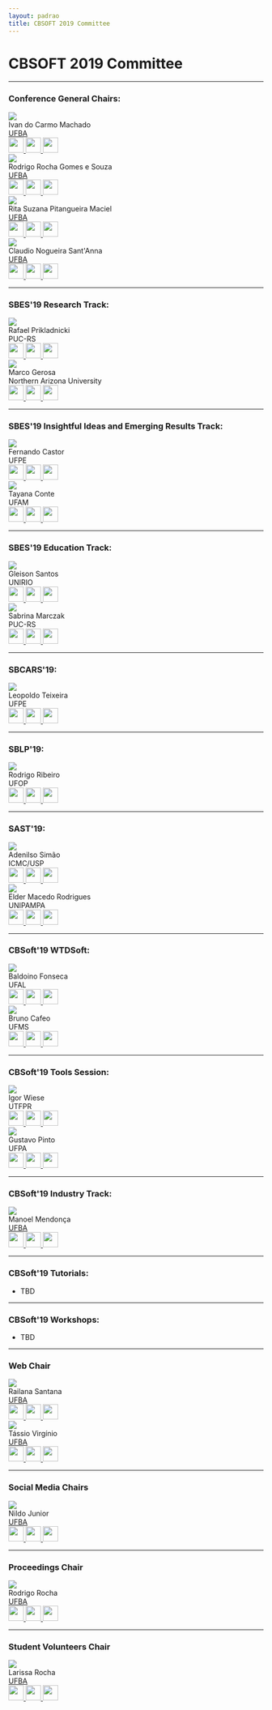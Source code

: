 ```yaml
---
layout: padrao
title: CBSOFT 2019 Committee
---
```


# CBSOFT 2019 Committee

---

### Conference General Chairs:


<div class="container">
	<div class="row">
		<div class="col-lg-3 col-sm-6">
            <div class="card2 hovercard">
                <div class="cardheader">
                </div>
                <div class="avatar">
                    <img src="assets/images/fotos_committee/ivan.jpg">
                </div>
                <div class="info">
                    <div class="title">Ivan do Carmo Machado</div>
                    <div class="desc">
                    <a target="_blank" href="https://www.ufba.br/">UFBA</a>
                    </div>
                </div>
               <div class="bottom">
                    <a target="_blank" href="http://lattes.cnpq.br/4430958315746203">
                        <img style="height:30px;" src="assets/images/lattes.png" />
                    </a>
                    <a target="_blank" href="mailto:mailto:ivanmachado@gmail.com">
                        <img style="height:30px;" src="assets/images/email.png" />
                    </a>
                    <a target="_blank" href="http://ivanmachado.com.br">
                        <img style="height:30px;" src="assets/images/site.png" />
                    </a>
                </div>
            </div>
        </div>
        <div class="col-lg-3 col-sm-6">
            <div class="card2 hovercard">
                <div class="cardheader">
                </div>
                <div class="avatar">
                    <img src="assets/images/fotos_committee/rodrigo_rocha.gif">
                </div>
                <div class="info">
                    <div class="title">Rodrigo Rocha Gomes e Souza</div>
                    <div class="desc">
                        <a target="_blank" href="https://www.ufba.br/">UFBA</a>
                    </div>
                </div>
                <div class="bottom">
                    <a target="_blank" href="http://lattes.cnpq.br/7697794806460975">
                        <img style="height:30px;" src="assets/images/lattes.png" />
                    </a>
                    <a target="_blank" href="mailto:mailto:rodrigorgs@gmail.com">
                        <img style="height:30px;" src="assets/images/email.png" />
                    </a>
                    <a target="_blank" href="https://rodrigorgs.github.io">
                        <img style="height:30px;" src="assets/images/site.png" />
                    </a>
                </div>
            </div>
        </div>
        <div class="col-lg-3 col-sm-6">
            <div class="card2 hovercard">
                <div class="cardheader">
                </div>
                <div class="avatar">
                    <img src="assets/images/fotos_committee/rita_suzana.gif">
                </div>
                <div class="info">
                    <div class="title">Rita Suzana Pitangueira Maciel</div>
                    <div class="desc">
                    <a target="_blank" href="https://www.ufba.br/">UFBA</a>
                    </div>
                </div>
                <div class="bottom">
                    <a target="_blank" href="http://lattes.cnpq.br/0290950513716961">
                        <img style="height:30px;" src="assets/images/lattes.png" />
                    </a>
                    <a target="_blank" href="mailto:mailto:ritasuzana@gmail.com">
                        <img style="height:30px;" src="assets/images/email.png" />
                    </a>
                    <a target="_blank" href="http://homes.dcc.ufba.br/~ritasuzana/">
                        <img style="height:30px;" src="assets/images/site.png" />
                    </a>
                </div>
            </div>
        </div>
         <div class="col-lg-3 col-sm-6">
            <div class="card2 hovercard">
                <div class="cardheader">
                </div>
                <div class="avatar">
                    <img src="assets/images/fotos_committee/claudio_santanna.jpg">
                </div>
                <div class="info">
                    <div class="title">Claudio Nogueira Sant'Anna</div>
                    <div class="desc">
                    <a target="_blank" href="https://www.ufba.br/">UFBA</a>
                    </div>
                </div>
               <div class="bottom">
                    <a target="_blank" href="http://lattes.cnpq.br/3228159608138969">
                        <img style="height:30px;" src="assets/images/lattes.png" />
                    </a>
                    <a target="_blank" href="mailto:cnsantanna@gmail.com">
                        <img style="height:30px;" src="assets/images/email.png" />
                    </a>
                    <a target="_blank" href="http://wiki.dcc.ufba.br/LES/ClaudioSantAnnaPt">
                        <img style="height:30px;" src="assets/images/site.png" />
                    </a>
                </div>
            </div>
        </div>
	</div>
</div>

---

### SBES'19 Research Track:

<div class="container">
	<div class="row">
		<div class="col-lg-3 col-sm-6">
            <div class="card2 hovercard">
                <div class="cardheader">
                </div>
                <div class="avatar">
                    <img src="assets/images/fotos_committee/rafael_prikladnicki.gif">
                </div>
                <div class="info">
                    <div class="title">Rafael Prikladnicki</div>
                    <div class="desc">PUC-RS</div>
                </div>
               <div class="bottom">
                    <a target="_blank" href="http://lattes.cnpq.br/2007065934836962">
                        <img style="height:30px;" src="assets/images/lattes.png" />
                    </a>
                    <a target="_blank" href="mailto:rafael.prikladnicki@pucrs.br">
                        <img style="height:30px;" src="assets/images/email.png" />
                    </a>
                    <a target="_blank" href="http://www.inf.pucrs.br/rafael/">
                        <img style="height:30px;" src="assets/images/site.png" />
                    </a>
                </div>
            </div>
        </div>
        <div class="col-lg-3 col-sm-6">
            <div class="card2 hovercard">
                <div class="cardheader">
                </div>
                <div class="avatar">
                    <img src="assets/images/fotos_committee/marco_gerosa.gif">
                </div>
                <div class="info">
                    <div class="title">Marco Gerosa</div>
                    <div class="desc">Northern Arizona University</div>
                </div>
                <div class="bottom">
                    <a target="_blank" href="http://lattes.cnpq.br/4507073071352893">
                        <img style="height:30px;" src="assets/images/lattes.png" />
                    </a>
                    <a target="_blank" href="mailto:gerosa@ime.usp.br">
                        <img style="height:30px;" src="assets/images/email.png" />
                    </a>
                    <a target="_blank" href="https://www.ime.usp.br/~gerosa/">
                        <img style="height:30px;" src="assets/images/site.png" />
                    </a>
                </div>
            </div>
        </div>
	</div>
</div>

---

### SBES'19 Insightful Ideas and Emerging Results Track:

<div class="container">
	<div class="row">
		<div class="col-lg-3 col-sm-6">
            <div class="card2 hovercard">
                <div class="cardheader">
                </div>
                <div class="avatar">
                    <img src="assets/images/fotos_committee/fernando_castor.gif">
                </div>
                <div class="info">
                    <div class="title">Fernando Castor</div>
                    <div class="desc">UFPE</div>
                </div>
               <div class="bottom">
                    <a target="_blank" href="http://lattes.cnpq.br/7310046838140771">
                        <img style="height:30px;" src="assets/images/lattes.png" />
                    </a>
                    <a target="_blank" href="mailto:castor@cin.ufpe.br">
                        <img style="height:30px;" src="assets/images/email.png" />
                    </a>
                    <a target="_blank" href="https://sites.google.com/a/cin.ufpe.br/castor/">
                        <img style="height:30px;" src="assets/images/site.png" />
                    </a>
                </div>
            </div>
        </div>
        <div class="col-lg-3 col-sm-6">
            <div class="card2 hovercard">
                <div class="cardheader">
                </div>
                <div class="avatar">
                    <img src="assets/images/fotos_committee/tayana_conte.gif">
                </div>
                <div class="info">
                    <div class="title">Tayana Conte</div>
                    <div class="desc">UFAM</div>
                </div>
                <div class="bottom">
                    <a target="_blank" href="http://lattes.cnpq.br/6682919653508224">
                        <img style="height:30px;" src="assets/images/lattes.png" />
                    </a>
                    <a target="_blank" href="mailto:tayana@icomp.ufam.edu.br">
                        <img style="height:30px;" src="assets/images/email.png" />
                    </a>
                    <a target="_blank" href="http://icomp.ufam.edu.br/site/index.php/institucional/sobre-icomp/corpo-docente/197-docentes-tayana">
                        <img style="height:30px;" src="assets/images/site.png" />
                    </a>
                </div>
            </div>
        </div>
	</div>
</div>

---

### SBES'19 Education Track:

<div class="container">
	<div class="row">
		<div class="col-lg-3 col-sm-6">
            <div class="card2 hovercard">
                <div class="cardheader">
                </div>
                <div class="avatar">
                    <img src="assets/images/fotos_committee/gleison.gif">
                </div>
                <div class="info">
                    <div class="title">Gleison Santos</div>
                    <div class="desc">UNIRIO</div>
                </div>
               <div class="bottom">
                    <a target="_blank" href="http://lattes.cnpq.br/4616202382103338">
                        <img style="height:30px;" src="assets/images/lattes.png" />
                    </a>
                    <a target="_blank" href="mailto:gleison.santos@uniriotec.br">
                        <img style="height:30px;" src="assets/images/email.png" />
                    </a>
                    <a target="_blank" href="http://www2.uniriotec.br/ppgi/informacoes-sobre-o-programa/professores-do-ppgi/gleison-dos-santos-souza">
                        <img style="height:30px;" src="assets/images/site.png" />
                    </a>
                </div>
            </div>
        </div>
        <div class="col-lg-3 col-sm-6">
            <div class="card2 hovercard">
                <div class="cardheader">
                </div>
                <div class="avatar">
                    <img src="assets/images/fotos_committee/sabrina.gif">
                </div>
                <div class="info">
                    <div class="title">Sabrina Marczak</div>
                    <div class="desc">PUC-RS</div>
                </div>
                <div class="bottom">
                    <a target="_blank" href="http://lattes.cnpq.br/9458496222461501">
                        <img style="height:30px;" src="assets/images/lattes.png" />
                    </a>
                    <a target="_blank" href="mailto:sabrina.marczak@pucrs.br">
                        <img style="height:30px;" src="assets/images/email.png" />
                    </a>
                    <a target="_blank" href="https://www.inf.pucrs.br/sabrina.marczak/SabrinaMarczak/Welcome.html">
                        <img style="height:30px;" src="assets/images/site.png" />
                    </a>
                </div>
            </div>
        </div>
	</div>
</div>

---


### SBCARS'19:

<div class="container">
	<div class="row">
		<div class="col-lg-3 col-sm-6">
            <div class="card2 hovercard">
                <div class="cardheader">
                </div>
                <div class="avatar">
                    <img src="assets/images/fotos_committee/leopoldo.gif">
                </div>
                <div class="info">
                    <div class="title">Leopoldo Teixeira</div>
                    <div class="desc">UFPE</div>
                </div>
               <div class="bottom">
                    <a target="_blank" href="http://lattes.cnpq.br/2117651910340729">
                        <img style="height:30px;" src="assets/images/lattes.png" />
                    </a>
                    <a target="_blank" href="mailto:lmt@cin.ufpe.br">
                        <img style="height:30px;" src="assets/images/email.png" />
                    </a>
                    <a target="_blank" href="http://www.cin.ufpe.br/~lmt/">
                        <img style="height:30px;" src="assets/images/site.png" />
                    </a>
                </div>
            </div>
        </div>
	</div>
</div>

---

### SBLP'19:

<div class="container">
	<div class="row">
		<div class="col-lg-3 col-sm-6">
            <div class="card2 hovercard">
                <div class="cardheader">
                </div>
                <div class="avatar">
                    <img src="assets/images/fotos_committee/rodrigo_ribeiro.jpg">
                </div>
                <div class="info">
                    <div class="title">Rodrigo Ribeiro</div>
                    <div class="desc">UFOP</div>
                </div>
               <div class="bottom">
                    <a target="_blank" href="http://lattes.cnpq.br/4921269815228128">
                        <img style="height:30px;" src="assets/images/lattes.png" />
                    </a>
                    <a target="_blank" href="mailto:rodrigo.ribeiro@ufop.edu.br">
                        <img style="height:30px;" src="assets/images/email.png" />
                    </a>
                    <a target="_blank" href="http://rodrigogribeiro.github.io">
                        <img style="height:30px;" src="assets/images/site.png" />
                    </a>
                </div>
            </div>
        </div>
	</div>
</div>

---

### SAST'19:

<div class="container">
	<div class="row">
		<div class="col-lg-3 col-sm-6">
            <div class="card2 hovercard">
                <div class="cardheader">
                </div>
                <div class="avatar">
                    <img src="assets/images/fotos_committee/adenilso.gif">
                </div>
                <div class="info">
                    <div class="title">Adenilso Simão</div>
                    <div class="desc">ICMC/USP</div>
                </div>
               <div class="bottom">
                    <a target="_blank" href="http://lattes.cnpq.br/9836776931160228">
                        <img style="height:30px;" src="assets/images/lattes.png" />
                    </a>
                    <a target="_blank" href="mailto:adenilso@icmc.usp.br">
                        <img style="height:30px;" src="assets/images/email.png" />
                    </a>
                    <a target="_blank" href="http://www.icmc.usp.br/~adenilso/">
                        <img style="height:30px;" src="assets/images/site.png" />
                    </a>
                </div>
            </div>
        </div>
        <div class="col-lg-3 col-sm-6">
            <div class="card2 hovercard">
                <div class="cardheader">
                </div>
                <div class="avatar">
                    <img src="assets/images/fotos_committee/elder.gif">
                </div>
                <div class="info">
                    <div class="title">Elder Macedo Rodrigues</div>
                    <div class="desc">UNIPAMPA</div>
                </div>
               <div class="bottom">
                    <a target="_blank" href="http://lattes.cnpq.br/5733269259864085">
                        <img style="height:30px;" src="assets/images/lattes.png" />
                    </a>
                    <a target="_blank" href="mailto:elderrodrigues@unipampa.edu.br">
                        <img style="height:30px;" src="assets/images/email.png" />
                    </a>
                    <a target="_blank" href="http://novoportal.unipampa.edu.br/alegrete/docente/17670/dados-gerais">
                        <img style="height:30px;" src="assets/images/site.png" />
                    </a>
                </div>
            </div>
        </div>
	</div>
</div>

---

### CBSoft'19 WTDSoft:

<div class="container">
	<div class="row">
		<div class="col-lg-3 col-sm-6">
            <div class="card2 hovercard">
                <div class="cardheader">
                </div>
                <div class="avatar">
                    <img src="assets/images/fotos_committee/baldoino.gif">
                </div>
                <div class="info">
                    <div class="title">Baldoino Fonseca</div>
                    <div class="desc">UFAL</div>
                </div>
               <div class="bottom">
                    <a target="_blank" href="http://lattes.cnpq.br/0306751604362704">
                        <img style="height:30px;" src="assets/images/lattes.png" />
                    </a>
                    <a target="_blank" href="mailto:baldoino@ic.ufal.br">
                        <img style="height:30px;" src="assets/images/email.png" />
                    </a>
                    <a target="_blank" href="https://sites.google.com/a/ic.ufal.br/baldoino/">
                        <img style="height:30px;" src="assets/images/site.png" />
                    </a>
                </div>
            </div>
        </div>
        <div class="col-lg-3 col-sm-6">
            <div class="card2 hovercard">
                <div class="cardheader">
                </div>
                <div class="avatar">
                    <img src="assets/images/fotos_committee/bruno_cafeo.gif">
                </div>
                <div class="info">
                    <div class="title">Bruno Cafeo</div>
                    <div class="desc">UFMS</div>
                </div>
               <div class="bottom">
                    <a target="_blank" href="http://lattes.cnpq.br/8523160729458123">
                        <img style="height:30px;" src="assets/images/lattes.png" />
                    </a>
                    <a target="_blank" href="mailto:bcafeo@inf.puc-rio.br">
                        <img style="height:30px;" src="assets/images/email.png" />
                    </a>
                    <a target="_blank" href="http://facom.ufms.br/~cafeo/">
                        <img style="height:30px;" src="assets/images/site.png" />
                    </a>
                </div>
            </div>
        </div>
	</div>
</div>

---
 
### CBSoft'19 Tools Session:

<div class="container">
	<div class="row">
		<div class="col-lg-3 col-sm-6">
            <div class="card2 hovercard">
                <div class="cardheader">
                </div>
                <div class="avatar">
                    <img src="assets/images/fotos_committee/igor.gif">
                </div>
                <div class="info">
                    <div class="title">Igor Wiese</div>
                    <div class="desc">UTFPR</div>
                </div>
               <div class="bottom">
                    <a target="_blank" href="http://lattes.cnpq.br/0447444423694007">
                        <img style="height:30px;" src="assets/images/lattes.png" />
                    </a>
                    <a target="_blank" href="mailto:igor@utfpr.edu.br">
                        <img style="height:30px;" src="assets/images/email.png" />
                    </a>
                    <a target="_blank" href="http://igorwiese.com/">
                        <img style="height:30px;" src="assets/images/site.png" />
                    </a>
                </div>
            </div>
        </div>
        <div class="col-lg-3 col-sm-6">
            <div class="card2 hovercard">
                <div class="cardheader">
                </div>
                <div class="avatar">
                    <img src="assets/images/fotos_committee/gustavo.gif">
                </div>
                <div class="info">
                    <div class="title">Gustavo Pinto</div>
                    <div class="desc">UFPA</div>
                </div>
               <div class="bottom">
                    <a target="_blank" href="http://lattes.cnpq.br/1631238943341152">
                        <img style="height:30px;" src="assets/images/lattes.png" />
                    </a>
                    <a target="_blank" href="mailto:gpinto@ufpa.br">
                        <img style="height:30px;" src="assets/images/email.png" />
                    </a>
                    <a target="_blank" href="http://gustavopinto.org/">
                        <img style="height:30px;" src="assets/images/site.png" />
                    </a>
                </div>
            </div>
        </div>
	</div>
</div>

---

### CBSoft'19 Industry Track:

<div class="container">
	<div class="row">
		<div class="col-lg-3 col-sm-6">
            <div class="card2 hovercard">
                <div class="cardheader">
                </div>
                <div class="avatar">
                    <img src="assets/images/fotos_committee/manoel.gif">
                </div>
                <div class="info">
                    <div class="title">Manoel Mendonça</div>
                    <div class="desc">
                    <a target="_blank" href="https://www.ufba.br/">UFBA</a>
                    </div>
                </div>
               <div class="bottom">
                    <a target="_blank" href="http://lattes.cnpq.br/1608062196337851">
                        <img style="height:30px;" src="assets/images/lattes.png" />
                    </a>
                    <a target="_blank" href="mailto:manoel.mendonca@ufba.br">
                        <img style="height:30px;" src="assets/images/email.png" />
                    </a>
                    <a target="_blank" href="http://wiki.dcc.ufba.br/LES/ManoelMendonca">
                        <img style="height:30px;" src="assets/images/site.png" />
                    </a>
                </div>
            </div>
        </div>
	</div>
</div>

---

### CBSoft'19 Tutorials:
- TBD

---

### CBSoft'19 Workshops:
- TBD

---

### Web Chair

<div class="container">
	<div class="row">
		<div class="col-lg-3 col-sm-6">
            <div class="card2 hovercard">
                <div class="cardheader">
                </div>
                <div class="avatar">
                    <img src="assets/images/fotos_committee/railana.png">
                </div>
                <div class="info">
                    <div class="title">Railana Santana</div>
                    <div class="desc">
                    <a target="_blank" href="https://www.ufba.br/">UFBA</a>
                    </div>
                </div>
               <div class="bottom">
                    <a target="_blank" href="http://lattes.cnpq.br/9613056483292884">
                        <img style="height:30px;" src="assets/images/lattes.png" />
                    </a>
                    <a target="_blank" href="mailto:mailto:railanassantana@gmail.com">
                        <img style="height:30px;" src="assets/images/email.png" />
                    </a>
                    <a target="_blank" href="https://github.com/Railana">
                        <img style="height:30px;" src="assets/images/site.png" />
                    </a>
                </div>
            </div>
        </div>
        <div class="col-lg-3 col-sm-6">
            <div class="card2 hovercard">
                <div class="cardheader">
                </div>
                <div class="avatar">
                    <img src="assets/images/fotos_committee/tassio.jpg">
                </div>
                <div class="info">
                    <div class="title">Tássio Virgínio</div>
                    <div class="desc">
                        <a target="_blank" href="https://www.ufba.br/">UFBA</a>
                    </div>
                </div>
                <div class="bottom">
                    <a target="_blank" href="http://lattes.cnpq.br/0517470966104640">
                        <img style="height:30px;" src="assets/images/lattes.png" />
                    </a>
                    <a target="_blank" href="mailto:mailto:tassiovirginio@gmail.com">
                        <img style="height:30px;" src="assets/images/email.png" />
                    </a>
                    <a target="_blank" href="https://tassiovirginio.com">
                        <img style="height:30px;" src="assets/images/site.png" />
                    </a>
                </div>
            </div>
        </div>
	</div>
</div>

---

### Social Media Chairs 

<div class="container">
	<div class="row">
		<div class="col-lg-3 col-sm-6">
            <div class="card2 hovercard">
                <div class="cardheader">
                </div>
                <div class="avatar">
                    <img src="assets/images/fotos_committee/nildo.png">
                </div>
                <div class="info">
                    <div class="title">Nildo Junior</div>
                    <div class="desc">
                    <a target="_blank" href="https://www.ufba.br/">UFBA</a>
                    </div>
                </div>
               <div class="bottom">
                    <a target="_blank" href="http://lattes.cnpq.br/3857937888187398">
                        <img style="height:30px;" src="assets/images/lattes.png" />
                    </a>
                    <a target="_blank" href="mailto:nildocsjr@gmail.com">
                        <img style="height:30px;" src="assets/images/email.png" />
                    </a>
                    <a target="_blank" href="#">
                        <img style="height:30px;" src="assets/images/site.png" />
                    </a>
                </div>
            </div>
        </div>
	</div>
</div>

---

### Proceedings Chair 

<div class="container">
	<div class="row">
		<div class="col-lg-3 col-sm-6">
            <div class="card2 hovercard">
                <div class="cardheader">
                </div>
                <div class="avatar">
                    <img src="assets/images/fotos_committee/rodrigo_rocha.gif">
                </div>
                <div class="info">
                    <div class="title">Rodrigo Rocha</div>
                    <div class="desc">
                    <a target="_blank" href="https://www.ufba.br/">UFBA</a>
                    </div>
                </div>
               <div class="bottom">
                    <a target="_blank" href="http://lattes.cnpq.br/7697794806460975">
                        <img style="height:30px;" src="assets/images/lattes.png" />
                    </a>
                    <a target="_blank" href="mailto:mailto:rodrigorgs@gmail.com">
                        <img style="height:30px;" src="assets/images/email.png" />
                    </a>
                    <a target="_blank" href="https://rodrigorgs.github.io/">
                        <img style="height:30px;" src="assets/images/site.png" />
                    </a>
                </div>
            </div>
        </div>
	</div>
</div>

---

### Student Volunteers Chair 

<div class="container">
	<div class="row">
		<div class="col-lg-3 col-sm-6">
            <div class="card2 hovercard">
                <div class="cardheader">
                </div>
                <div class="avatar">
                    <img src="assets/images/fotos_committee/larisa.png">
                </div>
                <div class="info">
                    <div class="title">Larissa Rocha</div>
                    <div class="desc">
                    <a target="_blank" href="https://www.ufba.br/">UFBA</a>
                    </div>
                </div>
               <div class="bottom">
                    <a target="_blank" href="http://lattes.cnpq.br/5750570352089990">
                        <img style="height:30px;" src="assets/images/lattes.png" />
                    </a>
                    <a target="_blank" href="mailto:mailto:lari.rsoares@gmail.com">
                        <img style="height:30px;" src="assets/images/email.png" />
                    </a>
                    <a target="_blank" href="#">
                        <img style="height:30px;" src="assets/images/site.png" />
                    </a>
                </div>
            </div>
        </div>
	</div>
</div>